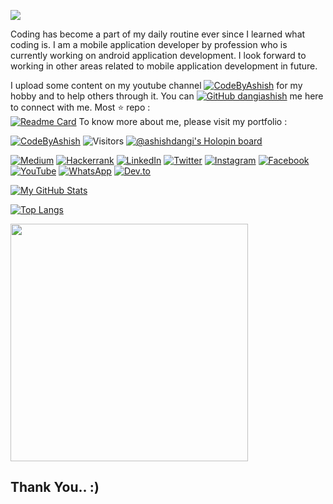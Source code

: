 <img src="https://raw.githubusercontent.com/DangiAshish/DangiAshish/main/IMG_20221022_123234.png"/><br/>


Coding has become a part of my daily routine ever since I learned what coding is. I am a mobile application developer by profession who is currently working on android application development. I look forward to working in other areas related to mobile application development in future. 



I upload some content on my youtube channel [![CodeByAshish](https://img.shields.io/youtube/channel/subscribers/UCfkmMd-U1dJxsOurxkUp-tw?label=CodeByAshish&style=social)](https://www.youtube.com/codebyashish) for my hobby and to help others through it. You can [![GitHub dangiashish](https://img.shields.io/github/followers/dangiashish?label=follow&style=social)](https://github.com/dangiashish) me here to connect with me.
Most ⭐ repo : <br/>
[![Readme Card](https://github-readme-stats.vercel.app/api/pin/?username=dangiashish&repo=Birthday-Wish-App)](https://github.com/dangiashish/Birthday-Wish-App)
To know more about me, please visit my portfolio :

[![CodeByAshish](https://img.shields.io/badge/Visit%20🌐%20CodeByAshish.in-ffffff?style=for-the-badge&logo=website&logoColor=white)](https://codebyashish.netlify.app)
![Visitors](https://visitor-badge.glitch.me/badge?page_id=dangiashish&left_color=gray&right_color=blue)
[![@ashishdangi's Holopin board](https://holopin.me/ashishdangi)](https://holopin.io/@ashishdangi)

[![Medium](https://img.shields.io/badge/Medium-12100E?style=for-the-badge&logo=medium&logoColor=white)](https://medium.com/@ashishdangi)
[![Hackerrank](https://img.shields.io/badge/-Hackerrank-2EC866?style=for-the-badge&logo=HackerRank&logoColor=white)](https://www.hackerrank.com/ashishdangi96?tab=topactivity)
[![LinkedIn](https://img.shields.io/badge/linkedin-%230077B5.svg?style=for-the-badge&logo=linkedin&logoColor=white)](https://www.linkedin.com/in/ashishkumardangi/)
[![Twitter](https://img.shields.io/badge/Twitter-%231DA1F2.svg?style=for-the-badge&logo=Twitter&logoColor=white)](https://twitter.com/ashishdangi369)
[![Instagram](https://img.shields.io/badge/Instagram-%23E4405F.svg?style=for-the-badge&logo=Instagram&logoColor=white)](https://instagram.com/coder.ashish)
[![Facebook](https://img.shields.io/badge/Facebook-%231877F2.svg?style=for-the-badge&logo=Facebook&logoColor=white)](https://facebook.com/beingashishdangi)
[![YouTube](https://img.shields.io/badge/YouTube-%23FF0000.svg?style=for-the-badge&logo=YouTube&logoColor=white)](https://www.youtube.com/codebyashish)
[![WhatsApp](https://img.shields.io/badge/WhatsApp-25D366?style=for-the-badge&logo=whatsapp&logoColor=white)](https://wa.me/+917424882348)
[![Dev.to](https://img.shields.io/badge/Dev.to-000000?style=for-the-badge&logo=dev.to&logoColor=white)](https://dev.to/ashishdangi)

[![My GitHub Stats](https://github-readme-stats.vercel.app/api?username=dangiashish&hide=issues&count_private=true&show_icons=true&theme=dark)](https://github.com/dangiashish/github-readme-stats)

[![Top Langs](https://github-readme-stats.vercel.app/api/top-langs/?username=dangiashish&layout=compact&theme=dark)](https://github.com/dangiashish/github-readme-stats)

<a href="https://github.com/DangiAshish/">
  <img align="center" src="https://github-readme-streak-stats.herokuapp.com/?user=dangiashish&theme=tokyonight&include_all_commits=true&count_private=true&show_icons=true&line_height=20&title_color=7A7ADB&icon_color=2200AE&text_color=D3D3D3&bg_color=0,000000,130C40" width="380"/>
</a>

## Thank You.. :)

<!--**DangiAshish/DangiAshish** is a ✨ _special_ ✨ repository because its `README.md` (this file) appears on your GitHub profile.

Here are some ideas to get you started:
- 🔭 I’m currently working on
- 🌱 I’m currently learning ...
- 👯 I’m looking to collaborate on ...
- 🤔 I’m looking for help with ...
- 💬 Ask me about ...
- 📫 How to reach me: ...
- 😄 Pronouns: ...
- ⚡ Fun fact: ...
-- New Thing
-->

